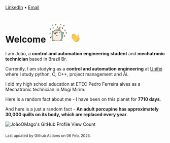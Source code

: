 [LinkedIn](https://www.linkedin.com/in/joão-pedro-gozzoli-b95641301/) &bull;
[Email](joaopedrogozzoli@gmail.com)

# Welcome <img src="happy.gif" height="64px" /> <img src="wave.gif" height="32px" />

I am João, a  **control and automation engineering student** and **mechatronic technician** based in Brazil Br.

Currently, I am studying as a **control and automation engineering** at [Unifei](https://unifei.edu.br) where I study python, C, C++, project management and Ai.

I did my high school education at ETEC Pedro Ferreira alves as a Mechatronic technician in Mogi Mirim.

Here is a random fact about me - I have been on this planet for **7710 days**.

And here is a just a random fact -  **An adult porcupine has approximately 30,000 quills on its body, which are replaced every year**.

![JoãoOMago's GitHub Profile View Count](https://komarev.com/ghpvc/?username=JoaoOMago)

<sub>Last updated by Github Actions on 06 Feb, 2025.</sub>
